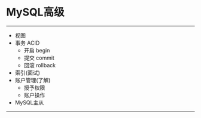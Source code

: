 # MySQL高级
---
 - 视图
 - 事务 ACID
   -  开启 begin
   -  提交 commit
   -  回滚 rollback
 - 索引(面试)
 - 账户管理(了解)
   - 授予权限
   - 账户操作
 - MySQL主从
 ---
 